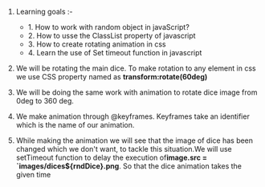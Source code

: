 1. <p>Learning goals :- <ul>
    <li>1. How to work with random object in javaScript?
    </li>
    <li>
            2. How to usse the ClassList property of javascript 
    </li>
    <li>
            3. How to create rotating animation in css 
      </li>
      <li> 
            4. Learn the use of Set timeout function in javascript
    </li>   
       </ul>
   </p>

2. <p>We will be rotating the main dice. To make rotation to any element in css we use CSS property named as <b>transform:rotate(60deg)</b> </p>

3. <p> We will be doing the same work with animation to rotate dice image from 0deg to 360 deg.</p>
4. <p>We make animation through @keyframes. Keyframes take an identifier which is the name of our animation.</p>
5. <p>While making the animation we will see that the image of dice has been changed which we don't want, to tackle this situation.We will use setTimeout function to delay the execution of<b>image.src = `images/dices${rndDice}.png</b>. So that the dice animation takes the given time </p>
